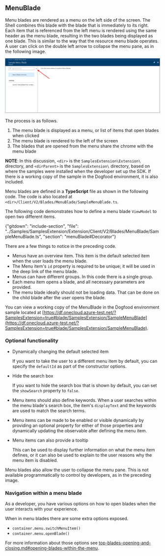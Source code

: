 
## MenuBlade

Menu blades are rendered as a menu on the left side of the screen. The Shell combines this blade with the blade that is immediately to its right. Each item that is referenced from the left menu is rendered using the same header as the menu blade, resulting in the two blades being displayed as one blade.  This is similar to the way that the resource menu blade operates.  A user can click on the double left arrow to collapse the menu pane, as in the following image.
 
![alt-text](../media/portalfx-blades/menuBlade.png "Menu Blade")

The process is as follows.

1. The menu blade is displayed as a menu, or list of items that open blades when clicked
1. The menu blade is rendered to the left of the screen
1. The blades that are opened from the menu share the chrome with the menu blade 

**NOTE**: In this discussion, `<dir>` is the `SamplesExtension\Extension\` directory, and  `<dirParent>`  is the `SamplesExtension\` directory, based on where the samples were installed when the developer set up the SDK. If there is a working copy of the sample in the Dogfood environment, it is also included.

Menu blades are defined in a **TypeScript** file as shown in the following code. The code is also located at `<dir>/Client/V2/Blades/MenuBlade/SampleMenuBlade.ts`.

The following code demonstrates how to define a menu blade `ViewModel` to open two different items.

 {"gitdown": "include-section", "file": "../Samples/SamplesExtension/Extension/Client/V2/Blades/MenuBlade/SampleMenuBlade.ts", "section": "menuBlade#Decorator"}
 
There are a few things to notice in the preceding code.

* Menus have an overview item. This item is the default selected item when the user loads the menu blade.
* The Menu item's `id` property is required to be unique; it  will be used in the deep link of the menu blade.
* Menus can have different groups. In this code there is a single group.
* Each menu item opens a blade, and all necessary parameters are provided.
* The menu blade ideally should not be loading data. That can be done on the child blade after the user opens the blade.

You can view a working copy of the MenuBlade in the Dogfood environment sample located at 
[https://df.onecloud.azure-test.net/?SamplesExtension=true#blade/SamplesExtension/SampleMenuBlade](https://df.onecloud.azure-test.net/?SamplesExtension=true#blade/SamplesExtension/SampleMenuBlade).

### Optional functionality

* Dynamically changing the default selected item

    If  you want to take the user to a different menu item by default, you can specify the `defaultId` as part of the constructor options.

* Hide the search box

    If you want to hide the search box that is shown by default, you can set the `showSearch` property to `false`.

* Menu items should also define keywords. When a user searches within the menu blade's search box, the item's `displayText` and the keywords are used to match the search terms.

* Menu items can be made to be enabled or visible dynamically by providing an optional property for either of those properties and dynamically updating the observable after defining the menu item.

* Menu items can also provide a tooltip

    This can be used to display further information on what the menu item defines, or it can also be used to explain to the user reasons why the menu item is disabled. 

Menu blades also allow the user to collapse the menu pane.  This is not available programmatically to control by developers, as in the preceding image.

### Navigation within a menu blade

As a developer, you have various options on how to open blades when the user interacts with your experience.

When in menu blades there are some extra options exposed.

* `container.menu.switchMenuItem()`
* `container.menu.openBlade()`

For more information about those options see [top-blades-opening-and-closing.md#opening-blades-within-the-menu](top-blades-opening-and-closing.md#opening-blades-within-the-menu).